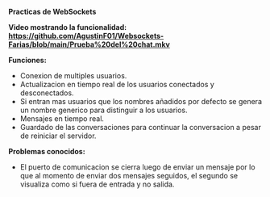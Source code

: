 **Practicas de WebSockets**

**Video mostrando la funcionalidad: https://github.com/AgustinF01/Websockets-Farias/blob/main/Prueba%20del%20chat.mkv**

**Funciones:**
- Conexion de multiples usuarios.
- Actualizacion en tiempo real de los usuarios conectados y desconectados.
- Si entran mas usuarios que los nombres añadidos por defecto se genera un nombre generico para distinguir a los usuarios.
- Mensajes en tiempo real.
- Guardado de las conversaciones para continuar la conversacion a pesar de reiniciar el servidor.

**Problemas conocidos:**
- El puerto de comunicacion se cierra luego de enviar un mensaje por lo que al momento de enviar dos mensajes seguidos, el segundo se visualiza como si fuera de entrada y no salida.
